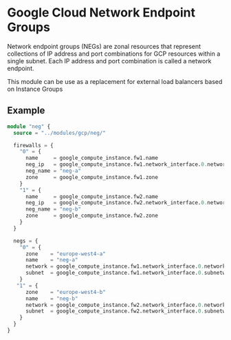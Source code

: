 # Google Cloud Network Endpoint Groups

Network endpoint groups (NEGs) are zonal resources that represent 
collections of IP address and port combinations for GCP resources
within a single subnet. Each IP address and port combination is 
called a network endpoint.

This module can be use as a replacement for external load balancers based on Instance Groups

## Example

```terraform
module "neg" {
  source = "../modules/gcp/neg/"

  firewalls = {
    "0" = {
      name     = google_compute_instance.fw1.name
      neg_ip   = google_compute_instance.fw1.network_interface.0.network_ip
      neg_name = "neg-a"
      zone     = google_compute_instance.fw1.zone
    }
    "1" = {
      name     = google_compute_instance.fw2.name
      neg_ip   = google_compute_instance.fw2.network_interface.0.network_ip
      neg_name = "neg-b"
      zone     = google_compute_instance.fw2.zone
    }
  }

  negs = {
    "0" = {
      zone    = "europe-west4-a"
      name    = "neg-a"
      network = google_compute_instance.fw1.network_interface.0.network
      subnet  = google_compute_instance.fw1.network_interface.0.subnetwork
    }
   "1" = {
      zone    = "europe-west4-b"
      name    = "neg-b"
      network = google_compute_instance.fw2.network_interface.0.network
      subnet  = google_compute_instance.fw2.network_interface.0.subnetwork
    }
  }
}
```

